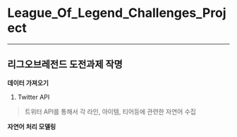 # League_Of_Legend_Challenges_Project

---

## 리그오브레전드 도전과제 작명

**데이터 가져오기**

1) Twitter API
> 트위터 API를 통해서 각 라인, 아이템, 티어등에 관련한 자연어 수집

**자연어 처리 모델링**

